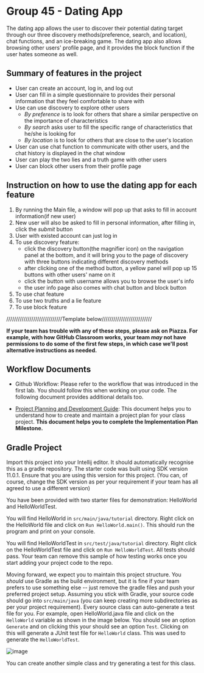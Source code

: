 # Group 45 - Dating App

The dating app allows the user to discover their potential dating target through
our three discovery methods(preference, search, and location), 
chat functions, and an ice-breaking game.
The dating app also allows browsing other users' profile page,
and it provides the block function if the user hates someone as well.

## Summary of features in the project
* User can create an account, log in, and log out
* User can fill in a simple questionnaire to provides their personal information that they feel comfortable to share with
* Use can use discovery to explore other users
  * _By preference_ is to look for others that share a similar perspective on the importance of characteristics
  * _By search_ asks user to fill the specific range of characteristics that he/she is looking for
  * _By location_ is to look for others that are close to the user's location
* User can use chat function to communicate with other users, and the chat history is displayed in the chat window
* User can play the two lies and a truth game with other users
* User can block other users from their profile page

## Instruction on how to use the dating app for each feature
1. By running the Main file, a window will pop up that asks to fill in account information(if new user)
2. New user will also be asked to fill in personal information, after filling in, click the _submit_ button
3. User with existed account can just log in 
4. To use discovery feature:
   * click the discovery button(the magnifier icon) on the navigation panel at the bottom,
   and it will bring you to the page of discovery with three buttons indicating different discovery methods
   *  after clicking one of the method button, a yellow panel will pop up 15 buttons with other users' name on it
   * click the button with username allows you to browse the user's info
   * the user info page also comes with chat button and block button
5. To use chat feature
6. To use two truths and a lie feature
7. To use block feature


/////////////////////////////Template below//////////////////////////

**If your team has trouble with any of these steps, please ask on Piazza. For example, with how GitHub Classroom works, your team *may* not have permissions to do some of the first few steps, in which case we'll post alternative instructions as needed.**

## Workflow Documents

* Github Workflow: Please refer to the workflow that was introduced in the first lab. You should follow this when working on your code. The following document provides additional details too.

* [Project Planning and Development Guide](project_plan_dev.md): This document helps you to understand how to create and maintain a project plan for your class project. **This document helps you to complete the Implementation Plan Milestone.**

## Gradle Project
Import this project into your Intellij editor. It should automatically recognise this as a gradle repository.
The starter code was built using SDK version 11.0.1. Ensure that you are using this version for this project. (You can, of course, change the SDK version as per your requirement if your team has all agreed to use a different version)

You have been provided with two starter files for demonstration: HelloWorld and HelloWorldTest.

You will find HelloWorld in `src/main/java/tutorial` directory. Right click on the HelloWorld file and click on `Run HelloWorld.main()`.
This should run the program and print on your console.

You will find HelloWorldTest in `src/test/java/tutorial` directory. Right click on the HelloWorldTest file and click on `Run HelloWorldTest`.
All tests should pass. Your team can remove this sample of how testing works once you start adding your project code to the repo.

Moving forward, we expect you to maintain this project structure. You *should* use Gradle as the build environment, but it is fine if your team prefers to use something else -- just remove the gradle files and push your preferred project setup. Assuming you stick with Gradle, your source code should go into `src/main/java` (you can keep creating more subdirectories as per your project requirement). Every source class can auto-generate a test file for you. For example, open HelloWorld.java file and click on the `HelloWorld` variable as shown in the image below. You should see an option `Generate` and on clicking this your should see an option `Test`. Clicking on this will generate a JUnit test file for `HelloWorld` class. This was used to generate the `HelloWorldTest`.

![image](https://user-images.githubusercontent.com/5333020/196066655-d3c97bf4-fdbd-46b0-b6ae-aeb8dbcf351d.png)

You can create another simple class and try generating a test for this class.
